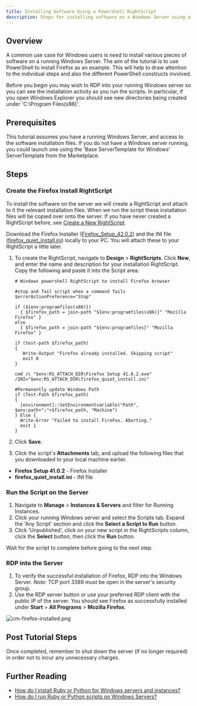 ```yaml
---
title: Installing Software Using a PowerShell RightScript
description: Steps for installing software on a Windows Server using a PowerShell RightScript in the RightScale Cloud Management Platform.
---
```


## Overview

A common use case for Windows users is need to install various pieces of software on a running Windows Server. The aim of the tutorial is to use PowerShell to install Firefox as an example. This will help to draw attention to the individual steps and also the different PowerShell constructs involved.

Before you begin you may wish to RDP into your running Windows server so you can see the installation activity as you run the scripts. In particular, if you open Windows Explorer you should see new directories being created under 'C:\Program Files(x86)'.

## Prerequisites

This tutorial assumes you have a running Windows Server, and access to the software installation files. If you do not have a Windows server running, you could launch one using the 'Base ServerTemplate for Windows' ServerTemplate from the Marketplace.

## Steps

### Create the Firefox Install RightScript

To install the software on the server we will create a RightScript and attach to it the relevant installation files. When we run the script these installation files will be copied over onto the server. If you have never created a RightScript before, see [Create a New RightScript](/cm/dashboard/design/rightscripts/rightscripts_actions.html#create-a-new-rightscript).

Download the Firefox Installer ([Firefox_Setup_42.0.2](https://s3-us-west-2.amazonaws.com/rs-docs-assets/Firefox+Setup+41.0.2.exe)) and the INI file ([firefox_quiet_install.ini](https://s3-us-west-2.amazonaws.com/rs-docs-assets/firefox_quiet_install.ini)) locally to your PC. You will attach these to your RightScript a little later.

1. To create the RightScript, navigate to **Design** > **RightScripts**. Click **New**, and enter the name and description for your installation RightScript. Copy the following and paste it into the Script area:

    ~~~
    # Windows powershell RightScript to install Firefox browser

    #stop and fail script when a command fails
    $errorActionPreference="Stop"

    if (${env:programfiles(x86)})
      { $firefox_path = join-path "${env:programfiles(x86)}" "Mozilla Firefox" }
    else
      { $firefox_path = join-path "${env:programfiles}" "Mozilla Firefox" }

    if (test-path $firefox_path)
    {
       Write-Output "Firefox already installed. Skipping script"
       exit 0
    }

    cmd /c "$env:RS_ATTACH_DIR\Firefox Setup 41.0.2.exe" /INI="$env:RS_ATTACH_DIR\firefox_quiet_install.ini"

    #Permanently update Windows Path
    if (Test-Path $firefox_path)
    {
      [environment]::SetEnvironmentvariable("Path", $env:path+";"+$firefox_path, "Machine")
    } Else {
      Write-Error "Failed to install FireFox. Aborting."
      exit 1
    }
    ~~~

2. Click **Save**.
3. Click the script's **Attachments** tab, and upload the following files that you downloaded to your local machine earlier.
  * **Firefox Setup 41.0.2** - Firefox Installer
  * **firefox_quiet_install.ini** - INI file

### Run the Script on the Server

1. Navigate to **Manage** > **Instances & Servers** and filter for Running Instances.
2. Click your running Windows server and select the Scripts tab. Expand the 'Any Script' section and click the **Select a Script to Run** button.
3. Click 'Unpublished', click on your new script in the RightScripts column, click the **Select** button, then click the **Run** button.

Wait for the script to complete before going to the next step.

### RDP into the Server

1. To verify the successful installation of Firefox, RDP into the Windows Server. *Note*: TCP port 3389 must be open in the server's security group.
2. Use the RDP server button or use your preferred RDP client with the public IP of the server. You should see Firefox as successfully installed under **Start** > **All Programs** > **Mozilla Firefox**.

![cm-firefox-installed.png](/img/cm-firefox-installed.png)

## Post Tutorial Steps

Once completed, remember to shut down the server (if no longer required) in order not to incur any unnecessary charges.

## Further Reading

* [How do I install Ruby or Python for Windows servers and instances?](/faq/How_do_I_install_Ruby_or_Python_for_Windows_servers_and_instances.html)
* [How do I run Ruby or Python scripts on Windows Servers?](/faq/How_do_I_run_Ruby_or_Python_scripts_on_Windows_servers.html)
